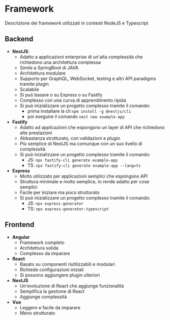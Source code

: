 # Framework

Descrizione dei framework utilizzati in contesti NodeJS e Typescript

## Backend

- **NestJS**:
  - Adatto a applicazioni enterprise di un'alta complessità che richiedono una architettura complessa
  - Simile a SpringBoot di JAVA
  - Architettura modulare
  - Supporto per GraphQL, WebSocket, testing e altri API paradigms tramite plugin
  - Scalabile
  - Si può basare o su Express o su Fastify
  - Complesso con una curva di apprendimento ripida
  - Si può inizializzare un progetto complesso tramite il comando:
    - prima installare la cli `npm install -g @nestjs/cli`
    - poi eseguire il comando `nest new example-app`
- **Fastify**
  - Adatto ad applicazioni che espongono un layer di API che richiedono alte prestazioni
  - Abbastanza strutturato, con validazioni e plugin
  - Più semplice di NestJS ma comunque con un suo livello di complessità
  - Si può inizializzare un progetto complesso tramite il comando:
    - JS: `npx fastify-cli generate example-app`
    - TS: `npx fastify-cli generate example-app --lang=ts`
- **Express**
  - Molto utilizzato per applicazioni semplici che espongono API
  - Struttura minimale e molto semplice, lo rende adatto per cose semplici
  - Facile per iniziare ma poco strutturato
  - Si può inizializzare un progetto complesso tramite il comando:
    - JS: `npx express-generator`
    - TS: `npx express-generator-typescript`

## Frontend

- **Angular**
  - Framework completo
  - Architettura solida
  - Complesso da imparare
- **React**
  - Basato su componenti riutilizzabili e modulari
  - Richiede configurazioni iniziali
  - Si possono aggiungere plugin ulteriori
- **NextJS**
  - Un'evoluzione di React che aggiunge funzionalità
  - Semplifica la gestione di React
  - Aggiunge complessità
- **Vue**
  - Leggero e facile da imparare
  - Meno strutturato
